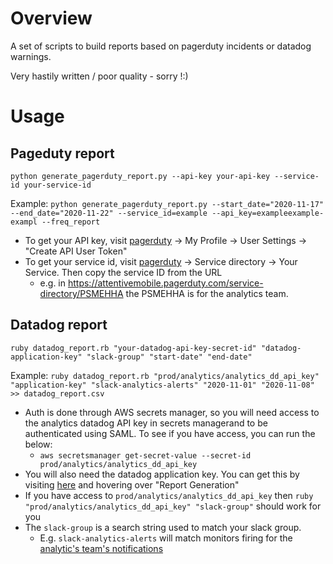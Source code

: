# Overview

A set of scripts to build reports based on pagerduty incidents or datadog warnings.

Very hastily written / poor quality - sorry !:)

# Usage

## Pageduty report

`python generate_pagerduty_report.py --api-key your-api-key --service-id your-service-id`

Example: `python generate_pagerduty_report.py --start_date="2020-11-17" --end_date="2020-11-22" --service_id=example --api_key=exampleexample-exampl --freq_report `

* To get your API key, visit [pagerduty](https://attentivemobile.pagerduty.com/) -> My Profile -> User Settings -> "Create API User Token"
* To get your service id, visit [pagerduty](https://attentivemobile.pagerduty.com/) -> Service directory -> Your Service. Then copy the service ID from the URL
  * e.g. in https://attentivemobile.pagerduty.com/service-directory/PSMEHHA the PSMEHHA is for the analytics team.


## Datadog report

`ruby datadog_report.rb "your-datadog-api-key-secret-id" "datadog-application-key" "slack-group" "start-date" "end-date"`

Example: `ruby datadog_report.rb "prod/analytics/analytics_dd_api_key" "application-key" "slack-analytics-alerts" "2020-11-01" "2020-11-08" >> datadog_report.csv`

* Auth is done through AWS secrets manager, so you will need access to the analytics datadog API key in secrets managerand to be authenticated using SAML. To see if you have access, you can run the below:
  * `aws secretsmanager get-secret-value --secret-id prod/analytics/analytics_dd_api_key`
* You will also need the datadog application key. You can get this by visiting [here](https://app.datadoghq.com/account/settings#api) and hovering over "Report Generation"
* If you have access to `prod/analytics/analytics_dd_api_key` then `ruby "prod/analytics/analytics_dd_api_key" "slack-group"` should work for you
* The `slack-group` is a search string used to match your slack group. 
  * E.g. `slack-analytics-alerts` will match monitors firing for the [analytic's team's notifications](https://app.datadoghq.com/monitors/manage?q=notification%3Aslack-analytics-alerts)

